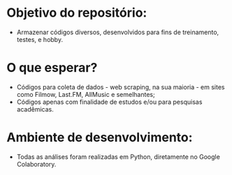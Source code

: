 # Objetivo do repositório:
- Armazenar códigos diversos, desenvolvidos para fins de treinamento, testes, e hobby. 

# O que esperar?
- Códigos para coleta de dados - web scraping, na sua maioria - em sites como Filmow, Last.FM, AllMusic e semelhantes;
- Códigos apenas com finalidade de estudos e/ou para pesquisas acadêmicas.

# Ambiente de desenvolvimento:
- Todas as análises foram realizadas em Python, diretamente no Google Colaboratory.
